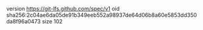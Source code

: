 version https://git-lfs.github.com/spec/v1
oid sha256:2c04ae6da05de91b349eeb552a98937de64d06b8a60e5853dd350da8f96a0473
size 102
